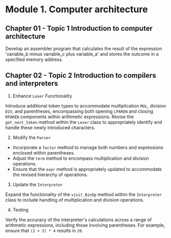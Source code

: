 # Module 1. Computer architecture

## Chapter 01 - Topic 1 Introduction to computer architecture

Develop an assembler program that calculates the result of the expression 'variable_b minus variable_c plus variable_a' and stores the outcome in a specified memory address.

## Chapter 02 - Topic 2 Introduction to compilers and interpreters

1. Enhance `Lexer` Functionality

Introduce additional token types to accommodate multiplication `MUL`, division `DIV`, and parentheses, encompassing both opening `LPAREN` and closing `RPAREN` components within arithmetic expressions.
Revise the `get_next_token` method within the `Lexer` class to appropriately identify and handle these newly introduced characters.

2. Modify the `Parser`

- Incorporate a `factor` method to manage both numbers and expressions enclosed within parentheses.
- Adjust the `term` method to encompass multiplication and division operations.
- Ensure that the `expr` method is appropriately updated to accommodate the revised hierarchy of operations.

3. Update the `Interpreter`

Expand the functionality of the `visit_BinOp` method within the `Interpreter` class to include handling of multiplication and division operations.

4. Testing

Verify the accuracy of the interpreter's calculations across a range of arithmetic expressions, including those involving parentheses. For example, ensure that `(2 + 3) * 4` results in `20`.
